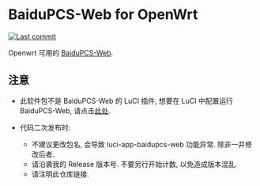 # BaiduPCS-Web for OpenWrt

[![Last commit](https://img.shields.io/github/last-commit/KFERMercer/openwrt-baidupcs-web)](https://github.com/KFERMercer/openwrt-baidupcs-web/commits/master)

Openwrt 可用的 [BaiduPCS-Web](https://github.com/liuzhuoling2011/baidupcs-web). 

## 注意

- 此软件包不是 BaiduPCS-Web 的 LuCI 插件, 想要在 LuCI 中配置运行 BaiduPCS-Web, 请点击[此处](https://github.com/KFERMercer/luci-app-baidupcs-web). 

- 代码二次发布时: 
    - 不建议更改包名, 会导致 luci-app-baidupcs-web 功能异常. 除非一并修改后者. 
    - 请沿袭我的 Release 版本号. 不要另行开始计数, 以免造成版本混乱.
    - 请注明此仓库链接.

